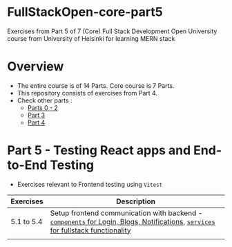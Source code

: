 # FullStackOpen-core-part5
Exercises from Part 5 of 7 (Core) Full Stack Development Open University course from University of Helsinki for learning MERN stack

# Overview
- The entire course is of 14 Parts. Core course is 7 Parts.
- This repository consists of exercises from Part 4.
- Check other parts :
  - [Parts 0 - 2](https://github.com/prak112/fullstack-open-core)
  - [Part 3](https://github.com/prak112/FullStackOpen-core-part3)
  - [Part 4](https://github.com/prak112/FullStackOpen-core-part4)
  

# Part 5 - Testing React apps and End-to-End Testing 
- Exercises relevant to Frontend testing using `Vitest`

| Exercises | Description |
| --------- | ----------- |
| 5.1 to 5.4 | Setup frontend communication with backend - [`components` for Login, Blogs, Notifications](/bloglist-frontend/src/components/), [`services` for fullstack functionality](/bloglist-frontend/src/services/)  | 
| | |